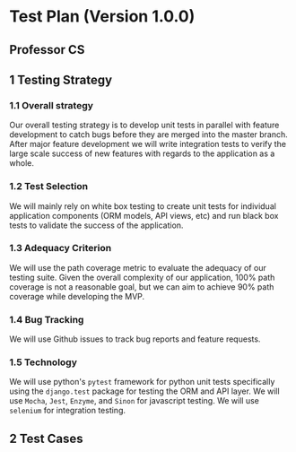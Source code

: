 # Test Plan (Version 1.0.0)

## Professor CS

## 1 Testing Strategy

### 1.1 Overall strategy

Our overall testing strategy is to develop unit tests in parallel with feature development to catch bugs before they 
are merged into the master branch. After major feature development we will write integration tests to verify the large 
scale success of new features with regards to the application as a whole.

### 1.2 Test Selection

We will mainly rely on white box testing to create unit tests for individual application components (ORM models, 
API views, etc) and run black box tests to validate the success 
of the application. 

### 1.3 Adequacy Criterion

We will use the path coverage metric to evaluate the adequacy of our testing suite. Given the overall complexity of our 
application, 100\% path coverage is not a reasonable goal, but we can aim to achieve 90\% path coverage while developing 
the MVP. 

### 1.4 Bug Tracking

We will use Github issues to track bug reports and feature requests. 
 
### 1.5 Technology

We will use python's `pytest` framework for python unit tests specifically using the `django.test` package for 
testing the ORM and API layer. We will use `Mocha`, `Jest`, `Enzyme`, and `Sinon` for javascript testing. We 
will use `selenium` for integration testing. 

## 2 Test Cases


